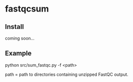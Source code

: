 # fastqcsum

## Install

coming soon...

## Example

python src/sum_fastqc.py -f \<path\>

path = path to directories containing unzipped FastQC output.
